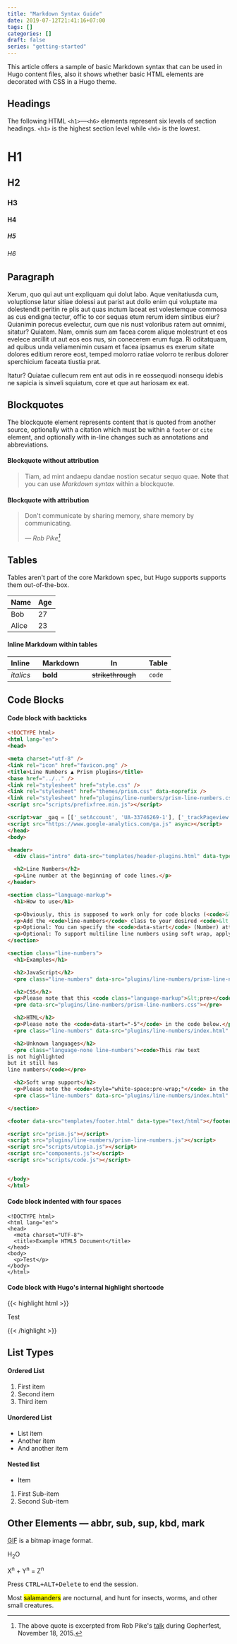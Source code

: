 ```yaml
---
title: "Markdown Syntax Guide"
date: 2019-07-12T21:41:16+07:00
tags: []
categories: []
draft: false
series: "getting-started"
---
```


This article offers a sample of basic Markdown syntax that can be used in Hugo content files, also it shows whether basic HTML elements are decorated with CSS in a Hugo theme.
<!--more-->

## Headings

The following HTML `<h1>`—`<h6>` elements represent six levels of section headings. `<h1>` is the highest section level while `<h6>` is the lowest.

# H1
## H2
### H3
#### H4
##### H5
###### H6

## Paragraph

Xerum, quo qui aut unt expliquam qui dolut labo. Aque venitatiusda cum, voluptionse latur sitiae dolessi aut parist aut dollo enim qui voluptate ma dolestendit peritin re plis aut quas inctum laceat est volestemque commosa as cus endigna tectur, offic to cor sequas etum rerum idem sintibus eiur? Quianimin porecus evelectur, cum que nis nust voloribus ratem aut omnimi, sitatur? Quiatem. Nam, omnis sum am facea corem alique molestrunt et eos evelece arcillit ut aut eos eos nus, sin conecerem erum fuga. Ri oditatquam, ad quibus unda veliamenimin cusam et facea ipsamus es exerum sitate dolores editium rerore eost, temped molorro ratiae volorro te reribus dolorer sperchicium faceata tiustia prat.

Itatur? Quiatae cullecum rem ent aut odis in re eossequodi nonsequ idebis ne sapicia is sinveli squiatum, core et que aut hariosam ex eat.

## Blockquotes

The blockquote element represents content that is quoted from another source, optionally with a citation which must be within a `footer` or `cite` element, and optionally with in-line changes such as annotations and abbreviations.

#### Blockquote without attribution

> Tiam, ad mint andaepu dandae nostion secatur sequo quae.
> **Note** that you can use *Markdown syntax* within a blockquote.

#### Blockquote with attribution

> Don't communicate by sharing memory, share memory by communicating.</p>
> — <cite>Rob Pike[^1]</cite>


[^1]: The above quote is excerpted from Rob Pike's [talk](https://www.youtube.com/watch?v=PAAkCSZUG1c) during Gopherfest, November 18, 2015.

## Tables

Tables aren't part of the core Markdown spec, but Hugo supports supports them out-of-the-box.

   Name | Age
--------|------
    Bob | 27
  Alice | 23

#### Inline Markdown within tables

| Inline&nbsp;&nbsp;&nbsp;     | Markdown&nbsp;&nbsp;&nbsp;  | In&nbsp;&nbsp;&nbsp;                | Table      |
| ---------- | --------- | ----------------- | ---------- |
| *italics*  | **bold**  | ~~strikethrough~~&nbsp;&nbsp;&nbsp; | `code`     |

## Code Blocks

#### Code block with backticks

```html
<!DOCTYPE html>
<html lang="en">
<head>

<meta charset="utf-8" />
<link rel="icon" href="favicon.png" />
<title>Line Numbers ▲ Prism plugins</title>
<base href="../.." />
<link rel="stylesheet" href="style.css" />
<link rel="stylesheet" href="themes/prism.css" data-noprefix />
<link rel="stylesheet" href="plugins/line-numbers/prism-line-numbers.css" data-noprefix />
<script src="scripts/prefixfree.min.js"></script>

<script>var _gaq = [['_setAccount', 'UA-33746269-1'], ['_trackPageview']];</script>
<script src="https://www.google-analytics.com/ga.js" async></script>
</head>
<body>

<header>
  <div class="intro" data-src="templates/header-plugins.html" data-type="text/html"></div>

  <h2>Line Numbers</h2>
  <p>Line number at the beginning of code lines.</p>
</header>

<section class="language-markup">
  <h1>How to use</h1>

  <p>Obviously, this is supposed to work only for code blocks (<code>&lt;pre>&lt;code></code>) and not for inline code.</p>
  <p>Add the <code>line-numbers</code> class to your desired <code>&lt;pre></code> or any of its ancestors, and the line-numbers plugin will take care of the rest. To give all code blocks line numbers, add the <code>line-numbers</code> class to the <code>&lt;body></code> of the page.</p>
  <p>Optional: You can specify the <code>data-start</code> (Number) attribute on the <code>&lt;pre></code> element. It will shift the line counter.</p>
  <p>Optional: To support multiline line numbers using soft wrap, apply the CSS <code>white-space: pre-line;</code> or <code>white-space: pre-wrap;</code> to your desired <code>&lt;pre></code>.</p>
</section>

<section class="line-numbers">
  <h1>Examples</h1>

  <h2>JavaScript</h2>
  <pre class="line-numbers" data-src="plugins/line-numbers/prism-line-numbers.js"></pre>

  <h2>CSS</h2>
  <p>Please note that this <code class="language-markup">&lt;pre></code> does not have the <code>line-numbers</code> class but its parent does.</p>
  <pre data-src="plugins/line-numbers/prism-line-numbers.css"></pre>

  <h2>HTML</h2>
  <p>Please note the <code>data-start="-5"</code> in the code below.</p>
  <pre class="line-numbers" data-src="plugins/line-numbers/index.html" data-start="-5"></pre>

  <h2>Unknown languages</h2>
  <pre class="language-none line-numbers"><code>This raw text
is not highlighted
but it still has
line numbers</code></pre>

  <h2>Soft wrap support</h2>
  <p>Please note the <code>style="white-space:pre-wrap;"</code> in the code below.</p>
  <pre class="line-numbers" data-src="plugins/line-numbers/index.html" data-start="-5" style="white-space:pre-wrap;"></pre>

</section>

<footer data-src="templates/footer.html" data-type="text/html"></footer>

<script src="prism.js"></script>
<script src="plugins/line-numbers/prism-line-numbers.js"></script>
<script src="scripts/utopia.js"></script>
<script src="components.js"></script>
<script src="scripts/code.js"></script>


</body>
</html>
```
#### Code block indented with four spaces

    <!DOCTYPE html>
    <html lang="en">
    <head>
      <meta charset="UTF-8">
      <title>Example HTML5 Document</title>
    </head>
    <body>
      <p>Test</p>
    </body>
    </html>

#### Code block with Hugo's internal highlight shortcode
{{< highlight html >}}
<!DOCTYPE html>
<html lang="en">
<head>
  <meta charset="UTF-8">
  <title>Example HTML5 Document</title>
</head>
<body>
  <p>Test</p>
</body>
</html>
{{< /highlight >}}

## List Types

#### Ordered List

1. First item
2. Second item
3. Third item

#### Unordered List

* List item
* Another item
* And another item

#### Nested list

* Item
1. First Sub-item
2. Second Sub-item

## Other Elements — abbr, sub, sup, kbd, mark

<abbr title="Graphics Interchange Format">GIF</abbr> is a bitmap image format.

H<sub>2</sub>O

X<sup>n</sup> + Y<sup>n</sup> = Z<sup>n</sup>

Press <kbd><kbd>CTRL</kbd>+<kbd>ALT</kbd>+<kbd>Delete</kbd></kbd> to end the session.

Most <mark>salamanders</mark> are nocturnal, and hunt for insects, worms, and other small creatures.
